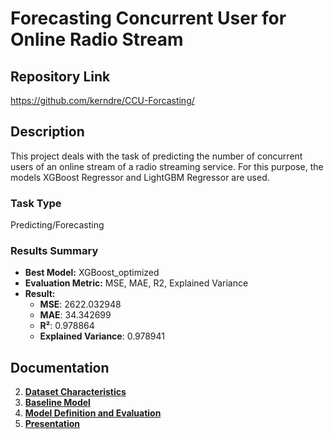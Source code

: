 # Forecasting Concurrent User for Online Radio Stream

## Repository Link

https://github.com/kerndre/CCU-Forcasting/

## Description

This project deals with the task of predicting the number of concurrent users of an online stream of a radio streaming service. For this purpose, the models XGBoost Regressor and LightGBM Regressor are used.

### Task Type

Predicting/Forecasting

### Results Summary

- **Best Model:** XGBoost_optimized
- **Evaluation Metric:** MSE, MAE, R2, Explained Variance
- **Result:**
  - **MSE**: 2622.032948
  - **MAE**: 34.342699
  - **R²**: 0.978864
  - **Explained Variance**: 0.978941 

## Documentation

2. **[Dataset Characteristics](https://github.com/kerndre/CCU-Forcasting/blob/3be878163b94d6f798917e49e019ca18372e4a26/1_DatasetCharacteristics/dataset_advanced_time_series_analysis_optimized.ipynb)**
3. **[Baseline Model](https://github.com/kerndre/CCU-Forcasting/blob/abcb395636736170893e756366261a4a7edd102f/2_BaselineModel/baseline_advanced_time_series_analysis.ipynb)**
4. **[Model Definition and Evaluation](https://github.com/kerndre/CCU-Forcasting/blob/0abd273e6b38a42351b33949d25aaf0dacfde3ce/3_Model/model_advanced_time_series_analysis.ipynb)**
5. **[Presentation](https://github.com/kerndre/CCU-Forcasting/blob/9ecd29bbfdbc10d68c8131b78fc4d71b4279d490/4_Presentation/Presentation%20-%20Project%20Advanced%20Time%20Series%20Analysis.pdf)**
